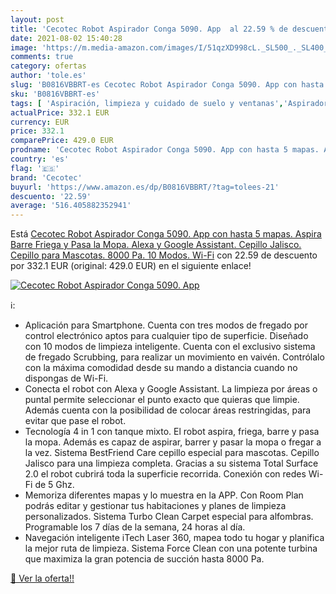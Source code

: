 ```yaml
---
layout: post
title: 'Cecotec Robot Aspirador Conga 5090. App  al 22.59 % de descuento'
date: 2021-08-02 15:40:28
image: 'https://m.media-amazon.com/images/I/51qzXD998cL._SL500_._SL400_.jpg'
comments: true
category: ofertas
author: 'tole.es'
slug: 'B0816VBBRT-es Cecotec Robot Aspirador Conga 5090. App con hasta 5 mapas....'
sku: 'B0816VBBRT-es'
tags: [ 'Aspiración, limpieza y cuidado de suelo y ventanas','Aspiradoras','Hogar y cocina','Robots aspiradores','alexa','cecotec', ]
actualPrice: 332.1 EUR
currency: EUR
price: 332.1
comparePrice: 429.0 EUR
prodname: 'Cecotec Robot Aspirador Conga 5090. App con hasta 5 mapas. Aspira  Barre  Friega y Pasa la Mopa. Alexa y Google Assistant. Cepillo Jalisco. Cepillo para Mascotas. 8000 Pa. 10 Modos. Wi-Fi'
country: 'es'
flag: '🇪🇸'
brand: 'Cecotec'
buyurl: 'https://www.amazon.es/dp/B0816VBBRT/?tag=tolees-21'
descuento: '22.59'
average: '516.405882352941'
---
```


Está [Cecotec Robot Aspirador Conga 5090. App con hasta 5 mapas. Aspira  Barre  Friega y Pasa la Mopa. Alexa y Google Assistant. Cepillo Jalisco. Cepillo para Mascotas. 8000 Pa. 10 Modos. Wi-Fi](https://www.amazon.es/dp/B0816VBBRT/?tag=tolees-21) con 22.59 de descuento por 332.1 EUR (original: 429.0 EUR) en el siguiente enlace!

[![Cecotec Robot Aspirador Conga 5090. App ](https://m.media-amazon.com/images/I/51qzXD998cL._SL500_._SL400_.jpg)](https://www.amazon.es/dp/B0816VBBRT/?tag=tolees-21)

ℹ️:

- Aplicación para Smartphone. Cuenta con tres modos de fregado por control electrónico aptos para cualquier tipo de superficie. Diseñado con 10 modos de limpieza inteligente. Cuenta con el exclusivo sistema de fregado Scrubbing, para realizar un movimiento en vaivén. Contrólalo con la máxima comodidad desde su mando a distancia cuando no dispongas de Wi-Fi.
- Conecta el robot con Alexa y Google Assistant. La limpieza por áreas o puntal permite seleccionar el punto exacto que quieras que limpie. Además cuenta con la posibilidad de colocar áreas restringidas, para evitar que pase el robot.
- Tecnología 4 in 1 con tanque mixto. El robot aspira, friega, barre y pasa la mopa. Además es capaz de aspirar, barrer y pasar la mopa o fregar a la vez. Sistema BestFriend Care cepillo especial para mascotas. Cepillo Jalisco para una limpieza completa. Gracias a su sistema Total Surface 2.0 el robot cubrirá toda la superficie recorrida. Conexión con redes Wi-Fi de 5 Ghz.
- Memoriza diferentes mapas y lo muestra en la APP. Con Room Plan podrás editar y gestionar tus habitaciones y planes de limpieza personalizados. Sistema Turbo Clean Carpet especial para alfombras. Programable los 7 días de la semana, 24 horas al día.
- Navegación inteligente iTech Laser 360, mapea todo tu hogar y planifica la mejor ruta de limpieza. Sistema Force Clean con una potente turbina que maximiza la gran potencia de succión hasta 8000 Pa.

[🛒 Ver la oferta!!](https://www.amazon.es/dp/B0816VBBRT/?tag=tolees-21)
